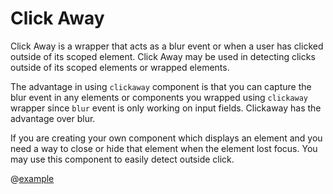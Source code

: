 # Click Away

Click Away is a wrapper that acts as a blur event or when a user has clicked outside of its scoped element. Click Away may be used in detecting clicks outside of its scoped elements or wrapped elements.

The advantage in using `clickaway` component is that you can capture the blur event in any elements or components you wrapped using `clickaway` wrapper since `blur` event is only working on input fields. Clickaway has the advantage over blur.

If you are creating your own component which displays an element and you need a way to close or hide that element when the element lost focus. You may use this component to easily detect outside click.

@[example](click-away)
